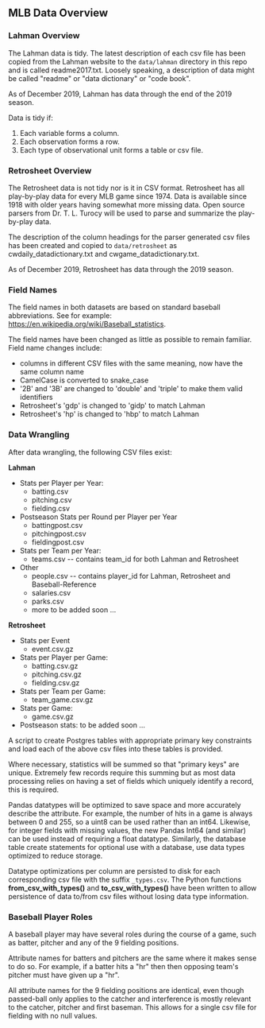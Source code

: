 ## MLB Data Overview

### Lahman Overview

The Lahman data is tidy.  The latest description of each csv file has been copied from the Lahman website to the `data/lahman` directory in this repo and is called readme2017.txt.  Loosely speaking, a description of data might be called "readme" or "data dictionary" or "code book".

As of December 2019, Lahman has data through the end of the 2019 season.  

Data is tidy if:

1. Each variable forms a column.
2. Each observation forms a row.
3. Each type of observational unit forms a table or csv file.

### Retrosheet Overview

The Retrosheet data is not tidy nor is it in CSV format.  Retrosheet has all play-by-play data for every MLB game since 1974.  Data is available since 1918 with older years having somewhat more missing data.  Open source parsers from Dr. T. L. Turocy will be used to parse and summarize the play-by-play data.

The description of the column headings for the parser generated csv files has been created and copied to `data/retrosheet` as cwdaily_datadictionary.txt and cwgame_datadictionary.txt.

As of December 2019, Retrosheet has data through the 2019 season.

### Field Names

The field names in both datasets are based on standard baseball abbreviations.  See for example: https://en.wikipedia.org/wiki/Baseball_statistics.

The field names have been changed as little as possible to remain familiar.  Field name changes include:

* columns in different CSV files with the same meaning, now have the same column name
* CamelCase is converted to snake_case
* '2B' and '3B' are changed to 'double' and 'triple' to make them valid identifiers
* Retrosheet's 'gdp' is changed to 'gidp' to match Lahman
* Retrosheet's 'hp' is changed to 'hbp' to match Lahman 

### Data Wrangling

After data wrangling, the following CSV files exist:

**Lahman**

* Stats per Player per Year:
  * batting.csv
  * pitching.csv
  * fielding.csv
* Postseason Stats per Round per Player per Year
  * battingpost.csv
  * pitchingpost.csv
  * fieldingpost.csv
* Stats per Team per Year:
  * teams.csv -- contains team_id for both Lahman and Retrosheet
* Other
  * people.csv -- contains player_id for Lahman, Retrosheet and Baseball-Reference
  * salaries.csv
  * parks.csv
  * more to be added soon ...
  

**Retrosheet**  

* Stats per Event
  * event.csv.gz
* Stats per Player per Game:
  * batting.csv.gz
  * pitching.csv.gz
  * fielding.csv.gz
* Stats per Team per Game:
  * team_game.csv.gz
* Stats per Game:
  * game.csv.gz
* Postseason stats: to be added soon ...

A script to create Postgres tables with appropriate primary key constraints and load each of the above csv files into these tables is provided.

Where necessary, statistics will be summed so that "primary keys" are unique.  Extremely few records require this summing but as most data processing relies on having a set of fields which uniquely identify a record, this is required.

Pandas datatypes will be optimized to save space and more accurately describe the attribute.  For example, the number of hits in a game is always between 0 and 255, so a uint8 can be used rather than an int64.  Likewise, for integer fields with missing values, the new Pandas Int64 (and similar) can be used instead of requiring a float datatype.  Similarly, the database table create statements for optional use with a database, use data types optimized to reduce storage.

Datatype optimizations per column are persisted to disk for each corresponding csv file with the suffix `_types.csv`.  The Python functions **from_csv_with_types()** and **to_csv_with_types()** have been written to  allow persistence of data to/from csv files without losing data type information.

### Baseball Player Roles

A baseball player may have several roles during the course of a game, such as batter, pitcher and any of the 9 fielding positions.

Attribute names for batters and pitchers are the same where it makes sense to do so.  For example, if a batter hits a "hr" then then opposing team's pitcher must have given up a "hr".

All attribute names for the 9 fielding positions are identical, even though passed-ball only applies to the catcher and interference is mostly relevant to the catcher, pitcher and first baseman.  This allows for a single csv file for fielding with no null values.